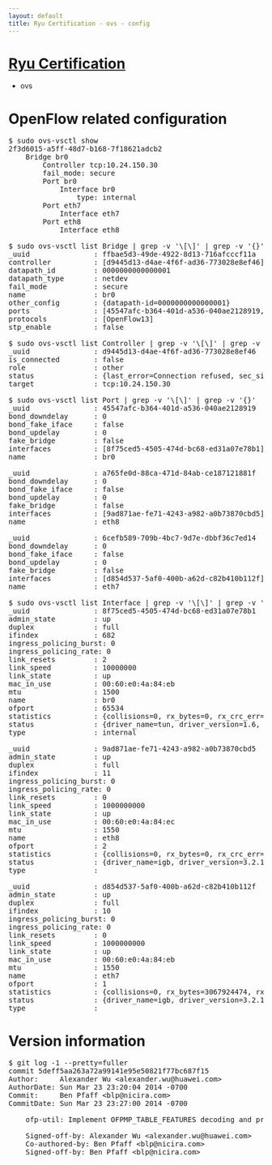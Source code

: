 ```yaml
---
layout: default
title: Ryu Certification - ovs - config
---
```

# [Ryu Certification](http://osrg.github.io/ryu/certification.html)
* ovs 

# OpenFlow related configuration
<pre>
$ sudo ovs-vsctl show
2f3d6015-a5ff-48d7-b168-7f18621adcb2
    Bridge br0
        Controller tcp:10.24.150.30
        fail_mode: secure
        Port br0
            Interface br0
                type: internal
        Port eth7
            Interface eth7
        Port eth8
            Interface eth8

$ sudo ovs-vsctl list Bridge | grep -v '\[\]' | grep -v '{}'
_uuid               : ffbae5d3-49de-4922-8d13-716afcccf11a
controller          : [d9445d13-d4ae-4f6f-ad36-773028e8ef46]
datapath_id         : 0000000000000001
datapath_type       : netdev
fail_mode           : secure
name                : br0
other_config        : {datapath-id=0000000000000001}
ports               : [45547afc-b364-401d-a536-040ae2128919, 6cefb589-709b-4bc7-9d7e-dbbf36c7ed14, a765fe0d-88ca-471d-84ab-ce187121881f]
protocols           : [OpenFlow13]
stp_enable          : false

$ sudo ovs-vsctl list Controller | grep -v '\[\]' | grep -v '{}'
_uuid               : d9445d13-d4ae-4f6f-ad36-773028e8ef46
is_connected        : false
role                : other
status              : {last_error=Connection refused, sec_since_connect=381, sec_since_disconnect=0, state=BACKOFF}
target              : tcp:10.24.150.30

$ sudo ovs-vsctl list Port | grep -v '\[\]' | grep -v '{}'
_uuid               : 45547afc-b364-401d-a536-040ae2128919
bond_downdelay      : 0
bond_fake_iface     : false
bond_updelay        : 0
fake_bridge         : false
interfaces          : [8f75ced5-4505-474d-bc68-ed31a07e78b1]
name                : br0

_uuid               : a765fe0d-88ca-471d-84ab-ce187121881f
bond_downdelay      : 0
bond_fake_iface     : false
bond_updelay        : 0
fake_bridge         : false
interfaces          : [9ad871ae-fe71-4243-a982-a0b73870cbd5]
name                : eth8

_uuid               : 6cefb589-709b-4bc7-9d7e-dbbf36c7ed14
bond_downdelay      : 0
bond_fake_iface     : false
bond_updelay        : 0
fake_bridge         : false
interfaces          : [d854d537-5af0-400b-a62d-c82b410b112f]
name                : eth7

$ sudo ovs-vsctl list Interface | grep -v '\[\]' | grep -v '{}'
_uuid               : 8f75ced5-4505-474d-bc68-ed31a07e78b1
admin_state         : up
duplex              : full
ifindex             : 682
ingress_policing_burst: 0
ingress_policing_rate: 0
link_resets         : 2
link_speed          : 10000000
link_state          : up
mac_in_use          : 00:60:e0:4a:84:eb
mtu                 : 1500
name                : br0
ofport              : 65534
statistics          : {collisions=0, rx_bytes=0, rx_crc_err=0, rx_dropped=0, rx_errors=0, rx_frame_err=0, rx_over_err=0, rx_packets=0, tx_bytes=0, tx_dropped=0, tx_errors=0, tx_packets=0}
status              : {driver_name=tun, driver_version=1.6, firmware_version=N/A}
type                : internal

_uuid               : 9ad871ae-fe71-4243-a982-a0b73870cbd5
admin_state         : up
duplex              : full
ifindex             : 11
ingress_policing_burst: 0
ingress_policing_rate: 0
link_resets         : 0
link_speed          : 1000000000
link_state          : up
mac_in_use          : 00:60:e0:4a:84:ec
mtu                 : 1550
name                : eth8
ofport              : 2
statistics          : {collisions=0, rx_bytes=0, rx_crc_err=0, rx_dropped=0, rx_errors=0, rx_frame_err=0, rx_over_err=0, rx_packets=0, tx_bytes=5083092, tx_dropped=0, tx_errors=0, tx_packets=54197}
status              : {driver_name=igb, driver_version=3.2.10-k, firmware_version=3.10-0}
type                : 

_uuid               : d854d537-5af0-400b-a62d-c82b410b112f
admin_state         : up
duplex              : full
ifindex             : 10
ingress_policing_burst: 0
ingress_policing_rate: 0
link_resets         : 0
link_speed          : 1000000000
link_state          : up
mac_in_use          : 00:60:e0:4a:84:eb
mtu                 : 1550
name                : eth7
ofport              : 1
statistics          : {collisions=0, rx_bytes=3067924474, rx_crc_err=0, rx_dropped=0, rx_errors=0, rx_frame_err=0, rx_over_err=0, rx_packets=72682538, tx_bytes=0, tx_dropped=0, tx_errors=0, tx_packets=0}
status              : {driver_name=igb, driver_version=3.2.10-k, firmware_version=3.10-0}
type                : 
</pre>

# Version information
<pre>
$ git log -1 --pretty=fuller
commit 5deff5aa263a72a99141e95e50821f77bc687f15
Author:     Alexander Wu &lt;alexander.wu@huawei.com&gt;
AuthorDate: Sun Mar 23 23:20:04 2014 -0700
Commit:     Ben Pfaff &lt;blp@nicira.com&gt;
CommitDate: Sun Mar 23 23:27:00 2014 -0700

    ofp-util: Implement OFPMP_TABLE_FEATURES decoding and printing.
    
    Signed-off-by: Alexander Wu &lt;alexander.wu@huawei.com&gt;
    Co-authored-by: Ben Pfaff &lt;blp@nicira.com&gt;
    Signed-off-by: Ben Pfaff &lt;blp@nicira.com&gt;
</pre>
